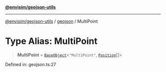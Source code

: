[**@envisim/geojson-utils**](../../README.md)

---

[@envisim/geojson-utils]() / [geojson](../README.md) / MultiPoint

# Type Alias: MultiPoint

> **MultiPoint** = [`BaseObject`](../interfaces/BaseObject.md)\<`"MultiPoint"`, [`Position`](Position.md)[]\>

Defined in: geojson.ts:27
